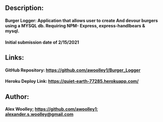 ## Description: 

#### Burger Logger: Application that allows user to create And devour burgers using a MYSQL db.  Requiring NPM- Express, express-handlbears & mysql.

#### Initial submission date of 2/15/2021


## Links: 

#### GitHub Repository: https://github.com/awoolley1/Burger_Logger

#### Heroku Deploy Link: https://quiet-earth-77285.herokuapp.com/

## Author: 

#### Alex Woolley; https://github.com/awoolley1; alexander.s.woolley@gmail.com

